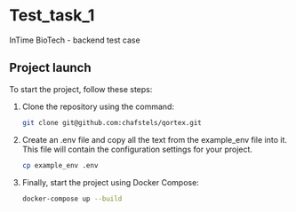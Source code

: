 # Test_task_1

 InTime BioTech - backend test case

## Project launch

To start the project, follow these steps:

1. Clone the repository using the command:

   ```bash
   git clone git@github.com:chafstels/qortex.git

2. Create an .env file and copy all the text from the example_env file into it. This file will contain the configuration settings for your project.
   ```bash
   cp example_env .env

3. Finally, start the project using Docker Compose:
   ```bash
   docker-compose up --build